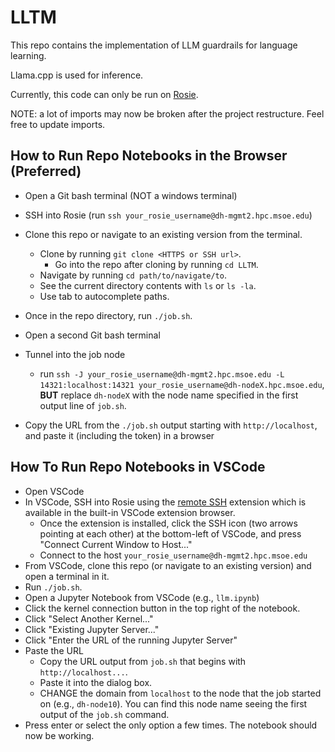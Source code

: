 LLTM
===

This repo contains the implementation of LLM guardrails for language learning.

Llama.cpp is used for inference.

Currently, this code can only be run on [Rosie](https://msoe.dev/).

NOTE: a lot of imports may now be broken after the project restructure. Feel free to update imports.

## How to Run Repo Notebooks in the Browser (Preferred)

- Open a Git bash terminal (NOT a windows terminal)
- SSH into Rosie (run `ssh your_rosie_username@dh-mgmt2.hpc.msoe.edu`)
- Clone this repo or navigate to an existing version from the terminal.
  - Clone by running `git clone <HTTPS or SSH url>`.
    - Go into the repo after cloning by running `cd LLTM`.
  - Navigate by running `cd path/to/navigate/to`.
  - See the current directory contents with `ls` or `ls -la`.
  - Use tab to autocomplete paths.
- Once in the repo directory, run `./job.sh`.

- Open a second Git bash terminal
- Tunnel into the job node
  - run `ssh -J your_rosie_username@dh-mgmt2.hpc.msoe.edu -L 14321:localhost:14321 your_rosie_username@dh-nodeX.hpc.msoe.edu`, **BUT** replace `dh-nodeX` with the node name specified in the first output line of `job.sh`.
- Copy the URL from the `./job.sh` output starting with `http://localhost`, and paste it (including the token) in a browser

## How To Run Repo Notebooks in VSCode

- Open VSCode
- In VSCode, SSH into Rosie using the [remote SSH](https://marketplace.visualstudio.com/items?itemName=ms-vscode-remote.remote-ssh) extension which is available in the built-in VSCode extension browser.
    - Once the extension is installed, click the SSH icon (two arrows pointing at each other) at the bottom-left of VSCode, and press "Connect Current Window to Host..."
    - Connect to the host `your_rosie_username@dh-mgmt2.hpc.msoe.edu`
- From VSCode, clone this repo (or navigate to an existing version) and open a terminal in it.
- Run `./job.sh`.
- Open a Jupyter Notebook from VSCode (e.g., `llm.ipynb`)
- Click the kernel connection button in the top right of the notebook.
- Click "Select Another Kernel..."
- Click "Existing Jupyter Server..."
- Click "Enter the URL of the running Jupyter Server"
- Paste the URL
    - Copy the URL output from `job.sh` that begins with `http://localhost...`.
    - Paste it into the dialog box.
    - CHANGE the domain from `localhost` to the node that the job started on (e.g., `dh-node10`). You can find this node name seeing the first output of the `job.sh` command.
- Press enter or select the only option a few times. The notebook should now be working.